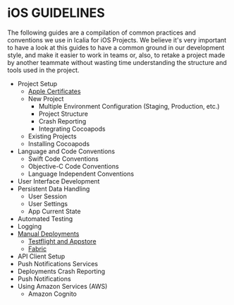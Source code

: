 # iOS GUIDELINES

The following guides are a compilation of common practices and conventions we use in Icalia for iOS Projects. We believe it's very important to have a look at this guides to have a common ground in our development style, and make it easier to work in teams or, also, to retake a project made by another teammate without wasting time understanding the structure and tools used in the project.

* Project Setup 
  * [Apple Certificates](https://github.com/IcaliaLabs/icalia_guides/blob/master/iOS_Swift/CERTIFICATES.md)
  * New Project
    * Multiple Environment Configuration (Staging, Production, etc.)
    * Project Structure
    * Crash Reporting
    * Integrating Cocoapods
  * Existing Projects
  * Installing Cocoapods
* Language and Code Conventions
  * Swift Code Conventions
  * Objective-C Code Conventions
  * Language Independent Conventions
* User Interface Development
* Persistent Data Handling
  * User Session
  * User Settings
  * App Current State
* Automated Testing
* Logging
* [Manual Deployments](https://github.com/IcaliaLabs/icalia_guides/tree/master/iOS_Swift/deployments)
  * [Testflight and Appstore](https://github.com/IcaliaLabs/icalia_guides/tree/master/iOS_Swift/deployments#testflight-andor-appstore-manual-deployments)
  * [Fabric](https://github.com/IcaliaLabs/icalia_guides/tree/master/iOS_Swift/deployments#fabric-manual-deployments) 
* API Client Setup
* Push Notifications Services
* Deployments Crash Reporting
* Push Notifications
* Using Amazon Services (AWS)
  * Amazon Cognito
